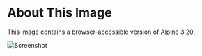# About This Image

This image contains a browser-accessible version of Alpine 3.20.

![Screenshot][Image_Screenshot]

[Image_Screenshot]: https://5856039.fs1.hubspotusercontent-na1.net/hubfs/5856039/dockerhub/image-screenshots/alpine-317-core.png "Image Screenshot"
